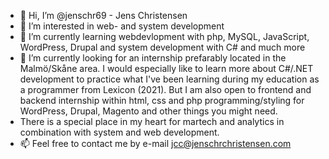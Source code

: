 - 👋 Hi, I’m @jenschr69 - Jens Christensen
- 👀 I’m interested in web- and system development
- 🌱 I’m currently learning webdevlopment with php, MySQL, JavaScript, WordPress, Drupal and system development with C# and much more
- 💞️ I’m currently looking for an internship prefarably located in the Malmö/Skåne area. I would especially like to learn more about C#/.NET development to practice what I've been learning during my education as a programmer from Lexicon (2021). But I am also open to frontend and backend internship within html, css and php programming/styling for WordPress, Drupal, Magento and other things you might need.
- There is a special place in my heart for martech and analytics in combination with system and web development. 
- 📫 Feel free to contact me by e-mail jcc@jenschrchristensen.com

